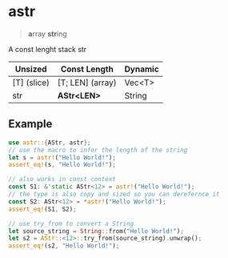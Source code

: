 # astr

> **a**rray **str**ing

A const lenght stack str

| Unsized | Const Length | Dynamic |
|--- | --- | --- |
| \[T\] (slice) | \[T; LEN\] (array) | Vec\<T\> |
| str | **AStr\<LEN\>** | String|

## Example

```rust
use astr::{AStr, astr};
// use the macro to infer the length of the string
let s = astr!("Hello World!");
assert_eq!(s, "Hello World!");

// also works in const context
const S1: &'static AStr<12> = astr!("Hello World!");
// the type is also copy and sized so you can derefernce it
const S2: AStr<12> = *astr!("Hello World!");
assert_eq!(S1, S2);

// use try_from to convert a String
let source_string = String::from("Hello World!");
let s2 = AStr::<12>::try_from(source_string).unwrap();
assert_eq!(s2, "Hello World!");
```
